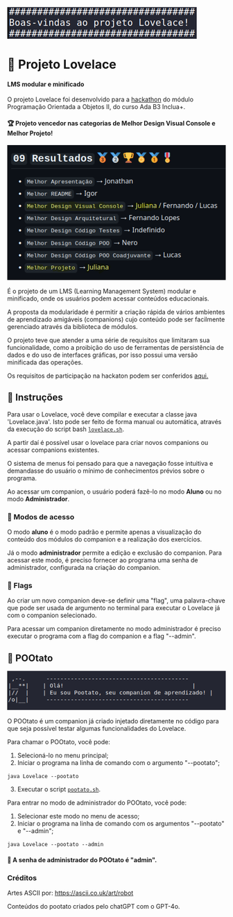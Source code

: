<img style="margin-left: auto; margin-right: auto;" src="/Readme-content/boasvindas.png" alt="Print de um terminal onde está impresso o texto 'Boas-vindas ao Projeto Lovelace!';" >

# 🤖 Projeto Lovelace
#### LMS modular e minificado
O projeto Lovelace foi desenvolvido para a [hackathon](https://gist.github.com/rafarocha/6bbc76e474a54c439966db449b5ed19a) do módulo Programação Orientada a Objetos II, do curso Ada B3 Inclua+.

#### 🏆 Projeto vencedor nas categorias de Melhor Design Visual Console e Melhor Projeto!
<a href="[https://gist.github.com/rafarocha/6bbc76e474a54c439966db449b5ed19a](https://gist.github.com/rafarocha/6bbc76e474a54c439966db449b5ed19a#09-resultados------%EF%B8%8F)">
<img src="/Readme-content/premio-hackathon.png" alt="Print da página de premiação da hackathon">
</a>

É o projeto de um LMS (Learning Management System) modular e minificado, onde os usuários podem acessar conteúdos educacionais.

A proposta da modularidade é permitir a criação rápida de vários ambientes de aprendizado amigáveis (companions) cujo conteúdo pode ser facilmente gerenciado através da biblioteca de módulos.

O projeto teve que atender a uma série de requisitos que limitaram sua funcionalidade, como a proibição do uso de ferramentas de persistência de dados e do uso de interfaces gráficas, por isso possui uma versão minificada das operações.

Os requisitos de participação na hackaton podem ser conferidos [aqui.](https://gist.github.com/rafarocha/6bbc76e474a54c439966db449b5ed19a#08-requisitos-)

## 📑 Instruções

Para usar o Lovelace, você deve compilar e executar a classe java 'Lovelace.java'. Isto pode ser feito de forma manual ou automática, através da execução do script bash [`lovelace.sh`](/lovelace.sh).

A partir daí é possível usar o lovelace para criar novos companions ou acessar companions existentes. 

O sistema de menus foi pensado para que a navegação fosse intuitiva e demandasse do usuário o mínimo de conhecimentos prévios sobre o programa.

Ao acessar um companion, o usuário poderá fazê-lo no modo **Aluno** ou no modo **Administrador**.

### 🔑 Modos de acesso
O modo **aluno** é o modo padrão e permite apenas a visualização do conteúdo dos módulos do companion e a realização dos exercícios.

Já o modo **administrador** permite a edição e exclusão do companion. Para acessar este modo, é preciso fornecer ao programa uma senha de administrador, configurada na criação do companion.

### 🏁 Flags
Ao criar um novo companion deve-se definir uma "flag", uma palavra-chave que pode ser usada de argumento no terminal para executar o Lovelace já com o companion selecionado.

Para acessar um companion diretamente no modo administrador é preciso executar o programa com a flag do companion e a flag "--admin".

## 🥔 POOtato

<img style="margin-left: auto; margin-right: auto;" src="/Readme-content/pootato.png" alt="Print de um terminal onde aparece um robô impresso ASCII e o texto 'Olá! Eu sou o Pootato, seu companion de aprendizado!';" >


O POOtato é um companion já criado injetado diretamente no código para que seja possível testar algumas funcionalidades do Lovelace.

Para chamar o POOtato, você pode:
1. Selecioná-lo no menu principal;
2. Iniciar o programa na linha de comando com o argumento "--pootato";
   
```
java Lovelace --pootato
```

3. Executar o script [`pootato.sh`](/pootato.sh).

Para entrar no modo de administrador do POOtato, você pode:
1. Selecionar este modo no menu de acesso;
2. Iniciar o programa na linha de comando com os argumentos "--pootato" e "--admin";
   
```
java Lovelace --pootato --admin
```

#### 🛂 A senha de administrador do POOtato é "admin".


### Créditos
Artes ASCII por: https://ascii.co.uk/art/robot

Conteúdos do pootato criados pelo chatGPT com o GPT-4o.


